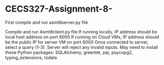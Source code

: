 # CECS327-Assignment-8-
First compile and run asmt8server.py file

Compile and run Asmt8client.py file
If running locally, IP address should be local host address on port 6000
If running on Cloud VMs, IP address should be the public IP for server VM on port 6000
Once connected to server, select a query (1-3). Server will reject any invalid inputs.
May need to install these Python packages: SQLAlchemy, greenlet, pip, psycopg2, typing_extensions, tzdata
